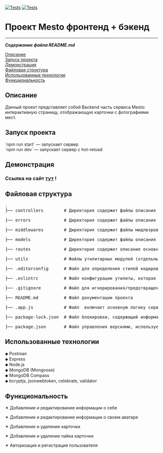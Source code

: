 [![Tests](../../actions/workflows/tests-13-sprint.yml/badge.svg)](../../actions/workflows/tests-13-sprint.yml) [![Tests](../../actions/workflows/tests-14-sprint.yml/badge.svg)](../../actions/workflows/tests-14-sprint.yml)
# Проект Mesto фронтенд + бэкенд
---
**_Содержание файла README.md_**

<p>
<a href="#description">Описание</a>
<br>
<a href="#start">Запуск проекта</a>
<br>
<a href="#demo">Демонстрация</a>
<br>
<a href="#file_structure">Файловая структура</a>
<br>
<a href="#technologies">Использованные технологии</a>
<br>
<a href="#functionality">Функциональность</a>
</p>

<div id="description"></div>
<h2>Описание</h2>
<p>Данный проект представляет собой Backend часть сервиса Mesto: интерактивную страницу, отображающую карточки с фотографиями мест.</p>

<div id="start"></div>
<h2>Запуск проекта</h2>
<p>
`npm run start` — запускает сервер</br>  
`npm run dev` — запускает сервер с hot-reload</br>
</p>

<div id="demo"></div>
<h2>Демонстрация</h2>
<h3>Ссылка на сайт <a href="https://almatanastasia.github.io/express-mesto-gha/">тут</a> !</h3>

<div id="file_structure"></div>
<h2>Файловая структура</h2>
<pre>
.
├── controllers        # Директория содержит файлы описания моделей пользователя и карточки<br>
├── errors             # Директория содержит файлы описания ошибок<br>
├── middlewares        # Директория содержит файлы мидлвэров (функций промежуточной обработки)<br>
├── models             # Директория содержит файлы описания схем пользователя и карточки<br>
├── routes             # Директория содержит описание основных роутов для пользователя и карточки<br>
├── utils              # Файлы утилитарных модулей (отдельные функции и константы)<br>
├── .editorconfig      # Файл для определения стилей кодирования и набора подключаемых модулей текстового редактора<br>
├── .eslintrc          # Файл конфигурации утилиты, которая может анализировать написанный код (ESLint)<br>
├── .gitignore         # Файл для игнорирования/предотвращения передачи файлов<br>
├── README.md          # Файл документации проекта<br>
├── .app.js            # Файл  включает основную логику сервера, запуск и подключение к базе данных<br>
├── package-lock.json  # Файл блокировки, содержащий информацию о зависимостях/пакетах с их точными номерами версий<br>
├── package.json       # Файл управления версиями, используемый для установки нескольких пакетов в проекте
</pre>

<div id="technologies"></div>
<h2>Использованные технологии</h2>
<p>
⬥ Postman <br>
⬥ Express<br>
⬥ Node.js<br>
⬥ MongoDB (Mongoose)<br>
⬥ MongoDB Compass<br>
⬥ bcryptjs, jsonwebtoken, celebrate, validator
</p>
  
<div id="functionality"></div>
<h2>Функциональность</h2>
<p>✶ Добавление и редактирование информации о себе</p>
<p>✶ Добавление и редактирование информации о своем аватаре</p>
<p>✶ Добавление и удаление карточки</p>
<p>✶ Добавление и удаление лайка карточки</p>
<p>✶ Авторизация и регистрация пользователя</p>
